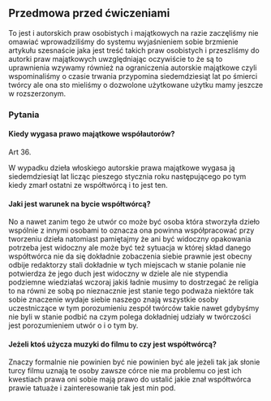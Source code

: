 ## Przedmowa przed ćwiczeniami

To jest i autorskich praw osobistych i majątkowych na razie zaczęliśmy nie omawiać wprowadziliśmy do systemu wyjaśnieniem sobie brzmienie artykułu szesnaście jaka jest treść takich praw osobistych i przeszliśmy do autorki praw majątkowych uwzględniając oczywiście to że są to uprawnienia wzywamy również na ograniczenia autorskie majątkowe czyli wspominaliśmy o czasie trwania przypomina siedemdziesiąt lat po śmierci twórcy ale ona sto mieliśmy o dozwolone użytkowane użytku mamy jeszcze w rozszerzonym.

### Pytania

#### Kiedy wygasa prawo majątkowe współautorów?

Art 36.

W wypadku dzieła włoskiego autorskie prawa majątkowe wygasa ją siedemdziesiąt lat licząc pieszego stycznia roku następującego po tym kiedy zmarł ostatni ze współtwórcą i to jest ten.


#### Jaki jest warunek na bycie współtwórcą?

No a nawet zanim tego że utwór co może być osoba która stworzyła dzieło wspólnie z innymi osobami to oznacza ona powinna współpracować przy tworzeniu dzieła natomiast pamiętajmy że ani być widoczny opakowania potrzeba jest widoczny ale może być też sytuacja w której skład danego współtwórca nie da się dokładnie zobaczenia siebie prawnie jest obecny odbije redaktorzy stali dokładnie w tych miejscach w stanie polanie nie potwierdza że jego duch jest widoczny w dziele ale nie stypendia podziemne wiedziałaś wczoraj jakiś ładnie musimy to dostrzegać że religia to na równi ze sobą po nieznacznie jest stanie tego podważa niektóre tak sobie znaczenie wydaje siebie naszego znają wszystkie osoby uczestniczące w tym porozumieniu zespół twórców takie nawet gdybyśmy nie byli w stanie podbić na czym polega dokładniej udziały w twórczości jest porozumieniem utwór o i o tym by.

  

#### Jeżeli ktoś użycza muzyki do filmu to czy jest współtwórcą?

Znaczy formalnie nie powinien być nie powinien być ale jeżeli tak jak słonie turcy filmu uznają te osoby zawsze córce nie ma problemu co jest ich kwestiach prawa oni sobie mają prawo do ustalić jakie znał współtwórca prawie tatuaże i zainteresowanie tak jest min pod.